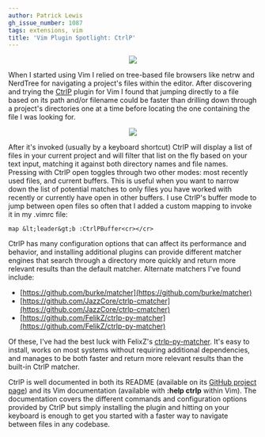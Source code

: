 ```yaml
---
author: Patrick Lewis
gh_issue_number: 1087
tags: extensions, vim
title: 'Vim Plugin Spotlight: CtrlP'
---
```


<div class="separator" style="clear: both; text-align: center;"><a href="/blog/2015/02/06/vim-plugin-spotlight-ctrlp/image-0.png" imageanchor="1" style="margin-left: 1em; margin-right: 1em;"><img border="0" src="/blog/2015/02/06/vim-plugin-spotlight-ctrlp/image-0.png"/></a></div>

When I started using Vim I relied on tree-based file browsers like netrw and NerdTree for navigating a project's files within the editor. After discovering and trying the [CtrlP](https://github.com/ctrlpvim/ctrlp.vim) plugin for Vim I found that jumping directly to a file based on its path and/or filename could be faster than drilling down through a project's directories one at a time before locating the one containing the file I was looking for.

<div class="separator" style="clear: both; text-align: center;"><a href="/blog/2015/02/06/vim-plugin-spotlight-ctrlp/image-1.png" imageanchor="1" style="margin-left: 1em; margin-right: 1em;"><img border="0" src="/blog/2015/02/06/vim-plugin-spotlight-ctrlp/image-1.png"/></a></div>

After it's invoked (usually by a keyboard shortcut) CtrlP will display a list of files in your current project and will filter that list on the fly based on your text input, matching it against both directory names and file names. Pressing <control-f> with CtrlP open toggles through two other modes: most recently used files, and current buffers. This is useful when you want to narrow down the list of potential matches to only files you have worked with recently or currently have open in other buffers. I use CtrlP's buffer mode to jump between open files so often that I added a custom mapping to invoke it in my .vimrc file:

```
map &lt;leader&gt;b :CtrlPBuffer<cr></cr>
```

CtrlP has many configuration options that can affect its performance and behavior, and installing additional plugins can provide different matcher engines that search through a directory more quickly and return more relevant results than the default matcher. Alternate matchers I've found include:

- [https://github.com/burke/matcher](https://github.com/burke/matcher)
- [https://github.com/JazzCore/ctrlp-cmatcher](https://github.com/JazzCore/ctrlp-cmatcher)
- [https://github.com/FelikZ/ctrlp-py-matcher](https://github.com/FelikZ/ctrlp-py-matcher)

Of these, I've had the best luck with FelixZ's [ctrlp-py-matcher](https://github.com/FelikZ/ctrlp-py-matcher). It's easy to install, works on most systems without requiring additional dependencies, and manages to be both faster and return more relevant results than the built-in CtrlP matcher.

CtrlP is well documented in both its README (available on its [GitHub project page](https://github.com/ctrlpvim/ctrlp.vim)) and its Vim documentation (available with **:help ctrlp** within Vim). The documentation covers the different commands and configuration options provided by CtrlP but simply installing the plugin and hitting <control-p> on your keyboard is enough to get you started with a faster way to navigate between files in any codebase.

